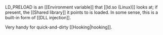 LD_PRELOAD is an [[Environment variable]] that [[ld.so (Linux)]] looks at; if present, the [[Shared library]] it points to is loaded. In some sense, this is a built-in form of [[DLL injection]].

Very handy for quick-and-dirty [[Hooking|hooking]].